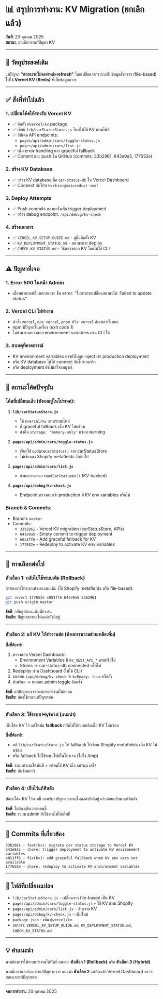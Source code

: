 # 📊 สรุปการทำงาน: KV Migration (ยกเลิกแล้ว)

**วันที่**: 20 ตุลาคม 2025  
**สถานะ**: ยกเลิกการแก้ปัญหา KV

---

## 🎯 วัตถุประสงค์เดิม

แก้ปัญหา **"สถานะรถไม่คงค่าหลัง refresh"** โดยเปลี่ยนจากระบบเก็บข้อมูลชั่วคราว (file-based) ไปใช้ **Vercel KV (Redis)**
ที่เก็บข้อมูลถาวร

---

## ✅ สิ่งที่ทำไปแล้ว

### 1. **เปลี่ยนโค้ดให้รองรับ Vercel KV**

- ✅ ติดตั้ง `@vercel/kv` package
- ✅ เขียน `lib/carStatusStore.js` ใหม่ให้ใช้ KV แทนไฟล์
- ✅ อัปเดต API endpoints:
  - `pages/api/admin/cars/toggle-status.js`
  - `pages/api/admin/cars/list.js`
- ✅ เพิ่ม error handling และ graceful fallback
- ✅ Commit และ push ขึ้น GitHub (commits: 33b2961, 643e9a5, 177652e)

### 2. **สร้าง KV Database**

- ✅ สร้าง KV database ชื่อ `car-status-db` ใน Vercel Dashboard
- ✅ Connect กับโปรเจค `chiangmaiusedcar-next`

### 3. **Deploy Attempts**

- ✅ Push commits หลายครั้งเพื่อ trigger deployment
- ✅ สร้าง debug endpoint: `/api/debug/kv-check`

### 4. **สร้างเอกสาร**

- ✅ `VERCEL_KV_SETUP_GUIDE.md` - คู่มือติดตั้ง KV
- ✅ `KV_DEPLOYMENT_STATUS.md` - สถานะการ deploy
- ✅ `CHECK_KV_STATUS.md` - วิธีตรวจสอบ KV โดยไม่ใช้ CLI

---

## ⚠️ ปัญหาที่เจอ

### 1. **Error 500 ในหน้า Admin**

- เมื่อพยายามเปลี่ยนสถานะรถ ขึ้น error: "ไม่สามารถเปลี่ยนสถานะได้: Failed to update status"

### 2. **Vercel CLI ไม่ทำงาน**

- คำสั่ง `vercel`, `npx vercel`, `pnpm dlx vercel` ล้มเหลวทั้งหมด
- npm มีปัญหาในเครื่อง (exit code 1)
- ไม่สามารถตรวจสอบ environment variables ผ่าน CLI ได้

### 3. **สาเหตุที่คาดการณ์**

- KV environment variables อาจยังไม่ถูก inject เข้า production deployment
- หรือ KV database ไม่ได้ connect กับโปรเจคจริง
- หรือ deployment ยังไม่เสร็จสมบูรณ์

---

## 🔄 สถานะโค้ดปัจจุบัน

### **โค้ดที่เปลี่ยนแล้ว (ยังคงอยู่ในโปรเจค):**

1. **`lib/carStatusStore.js`**

   - ใช้ `@vercel/kv` แทนระบบไฟล์
   - มี graceful fallback เมื่อ KV ไม่พร้อม
   - ส่งคืน `storage: 'memory-only'` พร้อม warning

2. **`pages/api/admin/cars/toggle-status.js`**

   - เรียกใช้ `updateCarStatus()` จาก carStatusStore
   - ไม่เขียนลง Shopify metafields อีกต่อไป

3. **`pages/api/admin/cars/list.js`**

   - อ่านสถานะจาก `readCarStatuses()` (KV-backed)

4. **`pages/api/debug/kv-check.js`**
   - Endpoint ตรวจสอบว่า production มี KV env variables หรือไม่

### **Branch & Commits:**

- Branch: `master`
- Commits:
  - `33b2961` - Vercel KV migration (carStatusStore, APIs)
  - `643e9a5` - Empty commit to trigger deployment
  - `e851ff6` - Add graceful fallback for KV
  - `177652e` - Redeploy to activate KV env variables

---

## 🎯 ทางเลือกต่อไป

### **ตัวเลือก 1: กลับไปใช้ระบบเดิม (Rollback)**

ถ้าต้องการให้ระบบทำงานแบบเดิม (ใช้ Shopify metafields หรือ file-based):

```bash
git revert 177652e e851ff6 643e9a5 33b2961
git push origin master
```

**ข้อดี**: กลับสู่สถานะเดิมที่ทำงาน  
**ข้อเสีย**: ปัญหาสถานะไม่คงค่ายังมีอยู่

---

### **ตัวเลือก 2: แก้ KV ให้ทำงานต่อ (ต้องการความช่วยเหลือเพิ่ม)**

**สิ่งที่ต้องทำ:**

1. ตรวจสอบ Vercel Dashboard:
   - Environment Variables มี `KV_REST_API_*` ครบหรือไม่
   - Stores → car-status-db connected หรือไม่
2. Redeploy ผ่าน Dashboard (ไม่ใช้ CLI)
3. ทดสอบ `/api/debug/kv-check` ว่า `kvReady: true` หรือยัง
4. ถ้าพร้อม → ทดสอบ admin toggle อีกครั้ง

**ข้อดี**: แก้ปัญหาถาวร ระบบจะทำงานได้ตลอด  
**ข้อเสีย**: ต้องใช้เวลาแก้ปัญหาต่อ

---

### **ตัวเลือก 3: ใช้ระบบ Hybrid (แนะนำ)**

เก็บโค้ด KV ไว้ แต่ให้มัน **fallback** กลับไปใช้ระบบเดิมเมื่อ KV ไม่พร้อม

**สิ่งที่ต้องทำ:**

- แก้ `lib/carStatusStore.js` ให้ fallback ไปเขียน Shopify metafields เมื่อ KV ไม่พร้อม
- หรือ fallback ไปใช้ระบบไฟล์ในโปรเจค (ไม่ใช่ /tmp)

**ข้อดี**: ระบบทำงานได้ทันที + พร้อมใช้ KV เมื่อ setup เสร็จ  
**ข้อเสีย**: ซับซ้อนกว่า

---

### **ตัวเลือก 4: เก็บไว้แก้ทีหลัง**

ปล่อยโค้ด KV ไว้ตามนี้ ยอมรับว่าปัญหาสถานะไม่คงค่ายังมีอยู่ แล้วค่อยกลับมาแก้ทีหลัง

**ข้อดี**: ไม่ต้องเสียเวลาตอนนี้  
**ข้อเสีย**: ระบบ admin ยังใช้งานไม่ได้เต็มที่

---

## 📝 Commits ที่เกี่ยวข้อง

```
33b2961 - feat(kv): migrate car status storage to Vercel KV
643e9a5 - chore: trigger deployment to activate KV environment variables
e851ff6 - fix(kv): add graceful fallback when KV env vars not available
177652e - chore: redeploy to activate KV environment variables
```

---

## 🔗 ไฟล์ที่เปลี่ยนแปลง

- `lib/carStatusStore.js` - เปลี่ยนจาก file-based เป็น KV
- `pages/api/admin/cars/toggle-status.js` - ใช้ KV แทน Shopify
- `pages/api/admin/cars/list.js` - อ่านจาก KV
- `pages/api/debug/kv-check.js` - เพิ่มใหม่
- `package.json` - เพิ่ม `@vercel/kv`
- เอกสาร: `VERCEL_KV_SETUP_GUIDE.md`, `KV_DEPLOYMENT_STATUS.md`, `CHECK_KV_STATUS.md`

---

## 💡 คำแนะนำ

หากต้องการให้ระบบทำงานได้ทันที แนะนำ **ตัวเลือก 1 (Rollback)** หรือ **ตัวเลือก 3 (Hybrid)**

หากมีเวลาและต้องการแก้ปัญหาถาวร แนะนำ **ตัวเลือก 2** แต่ต้องเข้า Vercel Dashboard ตรวจสอบและแก้ปัญหาต่อ

---

**จบการทำงาน**: 20 ตุลาคม 2025
